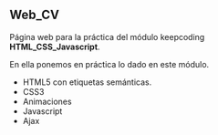 ## Web_CV

Página web para la práctica del módulo keepcoding **HTML_CSS_Javascript**.

En ella ponemos en práctica lo dado en este módulo.

* HTML5 con etiquetas semánticas.
* CSS3
* Animaciones
* Javascript
* Ajax
